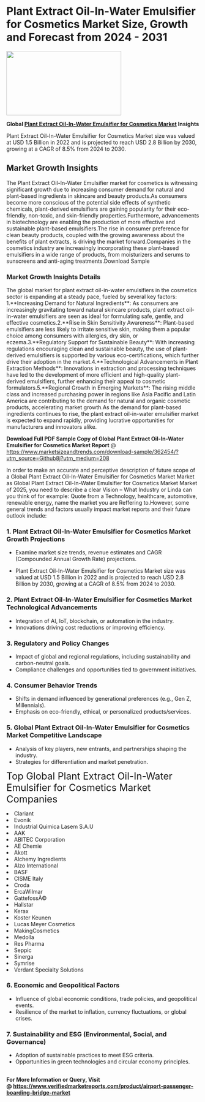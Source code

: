 <H1>Plant Extract Oil-In-Water Emulsifier for Cosmetics Market Size, Growth and Forecast from 2024 - 2031</H1><img class="aligncenter size-medium wp-image-584254" src="https://thirdeyenews.in/wp-content/uploads/2024/09/Global-Market-Research-300x168.jpeg" alt="" width="300" height="168" /><p><strong>Global&nbsp;<a href="https://www.marketsizeandtrends.com/download-sample/362454/?utm_source=Github8j?utm_medium=208">Plant Extract Oil-In-Water Emulsifier for Cosmetics Market</a> Insights</strong></p><p>Plant Extract Oil-In-Water Emulsifier for Cosmetics Market size was valued at USD 1.5 Billion in 2022 and is projected to reach USD 2.8 Billion by 2030, growing at a CAGR of 8.5% from 2024 to 2030.</p><p><h2>Market Growth Insights</h2> The Plant Extract Oil-In-Water Emulsifier market for cosmetics is witnessing significant growth due to increasing consumer demand for natural and plant-based ingredients in skincare and beauty products.As consumers become more conscious of the potential side effects of synthetic chemicals, plant-derived emulsifiers are gaining popularity for their eco-friendly, non-toxic, and skin-friendly properties.Furthermore, advancements in biotechnology are enabling the production of more effective and sustainable plant-based emulsifiers.The rise in consumer preference for clean beauty products, coupled with the growing awareness about the benefits of plant extracts, is driving the market forward.Companies in the cosmetics industry are increasingly incorporating these plant-based emulsifiers in a wide range of products, from moisturizers and serums to sunscreens and anti-aging treatments.Download Sample <h3>Market Growth Insights Details</h3> The global market for plant extract oil-in-water emulsifiers in the cosmetics sector is expanding at a steady pace, fueled by several key factors: 1.**Increasing Demand for Natural Ingredients**: As consumers are increasingly gravitating toward natural skincare products, plant extract oil-in-water emulsifiers are seen as ideal for formulating safe, gentle, and effective cosmetics.2.**Rise in Skin Sensitivity Awareness**: Plant-based emulsifiers are less likely to irritate sensitive skin, making them a popular choice among consumers with allergies, dry skin, or eczema.3.**Regulatory Support for Sustainable Beauty**: With increasing regulations encouraging clean and sustainable beauty, the use of plant-derived emulsifiers is supported by various eco-certifications, which further drive their adoption in the market.4.**Technological Advancements in Plant Extraction Methods**: Innovations in extraction and processing techniques have led to the development of more efficient and high-quality plant-derived emulsifiers, further enhancing their appeal to cosmetic formulators.5.**Regional Growth in Emerging Markets**: The rising middle class and increased purchasing power in regions like Asia Pacific and Latin America are contributing to the demand for natural and organic cosmetic products, accelerating market growth.As the demand for plant-based ingredients continues to rise, the plant extract oil-in-water emulsifier market is expected to expand rapidly, providing lucrative opportunities for manufacturers and innovators alike.</p><p><span class=""><strong>Download Full PDF Sample Copy of Global Plant Extract Oil-In-Water Emulsifier for Cosmetics Market Report</strong> @ <a href="https://www.marketsizeandtrends.com/download-sample/362454/?utm_source=Github8j?utm_medium=208" target="_blank">https://www.marketsizeandtrends.com/download-sample/362454/?utm_source=Github8j?utm_medium=208</a></span></p><p>In order to make an accurate and perceptive description of future scope of a Global&nbsp;Plant Extract Oil-In-Water Emulsifier for Cosmetics Market Market as Global&nbsp;Plant Extract Oil-In-Water Emulsifier for Cosmetics Market Market of 2025, you need to describe a clear Vision &ndash; What Industry or Linda can you think of for example: Quote from a Technology, healthcare, automotive, renewable energy, name the market you are Reffering to.However, some general trends and factors usually impact market reports and their future outlook include:</p><h3>1.&nbsp;<strong>Plant Extract Oil-In-Water Emulsifier for Cosmetics Market Growth Projections</strong></h3><ul><li>Examine market size trends, revenue estimates and CAGR (Compounded Annual Growth Rate) projections.</li><li><p>Plant Extract Oil-In-Water Emulsifier for Cosmetics Market size was valued at USD 1.5 Billion in 2022 and is projected to reach USD 2.8 Billion by 2030, growing at a CAGR of 8.5% from 2024 to 2030.</p></li></ul><h3>2.&nbsp;<strong>Plant Extract Oil-In-Water Emulsifier for Cosmetics Market Technological Advancements</strong></h3><ul><li>Integration of AI, IoT, blockchain, or automation in the industry.</li><li>Innovations driving cost reductions or improving efficiency.</li></ul><h3>3.&nbsp;<strong>Regulatory and Policy Changes</strong></h3><ul><li>Impact of global and regional regulations, including sustainability and carbon-neutral goals.</li><li>Compliance challenges and opportunities tied to government initiatives.</li></ul><h3>4.&nbsp;<strong>Consumer Behavior Trends</strong></h3><ul><li>Shifts in demand influenced by generational preferences (e.g., Gen Z, Millennials).</li><li>Emphasis on eco-friendly, ethical, or personalized products/services.</li></ul><h3>5.&nbsp;<strong>Global Plant Extract Oil-In-Water Emulsifier for Cosmetics Market Competitive Landscape</strong></h3><ul><li>Analysis of key players, new entrants, and partnerships shaping the industry.</li><li>Strategies for differentiation and market penetration.</li></ul><p data-pm-slice="1 1 []"><span style="color: inherit; font-family: inherit; font-size: 25px;">Top Global Plant Extract Oil-In-Water Emulsifier for Cosmetics Market Companies</span></p><div class="" data-test-id=""><p><li>Clariant</li><li> Evonik</li><li> Industrial Quimica Lasem S.A.U</li><li> AAK</li><li> ABITEC Corporation</li><li> AE Chemie</li><li> Akott</li><li> Alchemy Ingredients</li><li> Alzo International</li><li> BASF</li><li> CISME Italy</li><li> Croda</li><li> ErcaWilmar</li><li> GattefossÃ©</li><li> Hallstar</li><li> Kerax</li><li> Koster Keunen</li><li> Lucas Meyer Cosmetics</li><li> MakingCosmetics</li><li> Medolla</li><li> Res Pharma</li><li> Seppic</li><li> Sinerga</li><li> Symrise</li><li> Verdant Specialty Solutions</li></p></div><h3>6.&nbsp;<strong>Economic and Geopolitical Factors</strong></h3><ul><li>Influence of global economic conditions, trade policies, and geopolitical events.</li><li>Resilience of the market to inflation, currency fluctuations, or global crises.</li></ul><h3>7.&nbsp;<strong>Sustainability and ESG (Environmental, Social, and Governance)</strong></h3><ul><li>Adoption of sustainable practices to meet ESG criteria.</li><li>Opportunities in green technologies and circular economy principles.</li></ul><h2><strong style="font-size: 14px;">For More Information or Query, Visit @&nbsp;</strong><a style="background-color: #ffffff; font-size: 14px;" href="https://www.marketsizeandtrends.com/report/plant-extract-oil-in-water-emulsifier-for-cosmetics-market/" target="_blank">https://www.verifiedmarketreports.com/product/airport-passenger-boarding-bridge-market</a></h2>